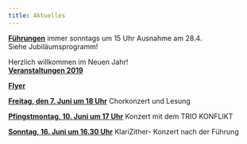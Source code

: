 ```yaml
---
title: Aktuelles
---
```


[**Führungen**](/fuehrungen/) immer sonntags um 15 Uhr
Ausnahme am 28.4.   
Siehe Jubiläumsprogramm!

Herzlich willkommen im Neuen Jahr!  
[**Veranstaltungen 2019**](/veranstaltungen/2019/)  

[**Flyer**](/flyer/)


[**Freitag, den 7. Juni um 18 Uhr**](/veranstaltungen/2019/projectvocal/) Chorkonzert und Lesung

[**Pfingstmontag, 10. Juni um 17 Uhr**](/veranstaltungen/2019/triokonflikt/)
Konzert mit dem TRIO KONFLIKT

[**Sonntag, 16. Juni um 16.30 Uhr**](/veranstaltungen/2019/klarizither/)
KlariZither- Konzert nach der Führung